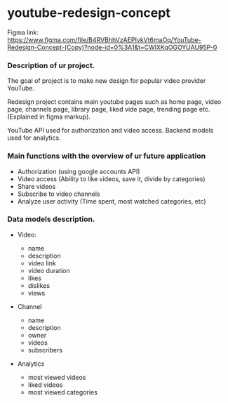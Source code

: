 # youtube-redesign-concept

Figma link:
https://www.figma.com/file/B4RVBhhVzAEPIvkVt6maOq/YouTube-Redesign-Concept-(Copy)?node-id=0%3A1&t=CWlXKqOGOYUAU95P-0

### Description of ur project.

The goal of project is to make new design for popular 
video provider YouTube.

Redesign project contains main youtube pages such as 
home page, video page, channels page, library page, liked vide page,
trending page etc. (Explained in figma markup).

YouTube API used for authorization and video access.
Backend models used for analytics.

### Main functions with the overview of ur future application
- Authorization (using google accounts API)
- Video access (Ability to like videos, save it, divide by categories)
- Share videos
- Subscribe to video channels
- Analyze user activity (Time spent, most watched categories, etc)

### Data models description.

- Video:
    - name
    - description
    - video link
    - video duration
    - likes
    - dislikes 
    - views

- Channel
    - name
    - description
    - owner
    - videos
    - subscribers

- Analytics
    - most viewed videos
    - liked videos
    - most viewed categories
